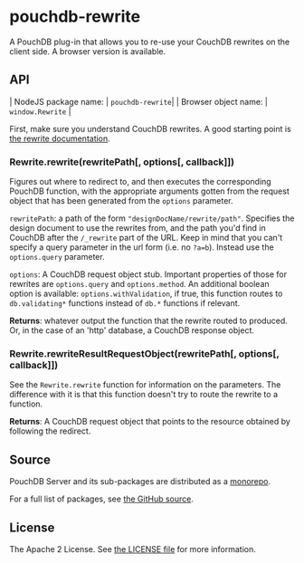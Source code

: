 pouchdb-rewrite
===============

A PouchDB plug-in that allows you to re-use your CouchDB rewrites on the
client side. A browser version is available.

API
---

| NodeJS package name: | `pouchdb-rewrite`|
| Browser object name: | `window.Rewrite` |

First, make sure you understand CouchDB rewrites. A good starting point
is [the rewrite documentation](http://docs.couchdb.org/en/latest/api/ddoc/rewrites.html).

### Rewrite.rewrite(rewritePath[, options[, callback]])

Figures out where to redirect to, and then executes the corresponding
PouchDB function, with the appropriate arguments gotten from the
request object that has been generated from the `options`
parameter.

`rewritePath`: a path of the form `"designDocName/rewrite/path"`. Specifies
the design document to use the rewrites from, and the path you'd find in
CouchDB after the `/_rewrite` part of the URL. Keep in mind that you can't
specify a query parameter in the url form (i.e. no `?a=b`). Instead use the
`options.query` parameter.

`options`: A CouchDB request object stub. Important properties of those for
rewrites are `options.query` and `options.method`. An additional boolean option
is available: `options.withValidation`, if true, this function routes to
`db.validating*` functions instead of `db.*` functions if relevant.

**Returns**: whatever output the function that the rewrite routed to produced.
Or, in the case of an 'http' database, a CouchDB response object.

### Rewrite.rewriteResultRequestObject(rewritePath[, options[, callback]])

See the `Rewrite.rewrite` function for information on the parameters.
The difference with it is that this function doesn't try to route the rewrite
to a function.

**Returns**: A CouchDB request object that points to the resource obtained by
following the redirect.

Source
------

PouchDB Server and its sub-packages are distributed as a [monorepo](https://github.com/babel/babel/blob/master/doc/design/monorepo.md).

For a full list of packages, see [the GitHub source](https://github.com/pouchdb/pouchdb-server/tree/master/packages/node_modules).

License
-------

The Apache 2 License. See [the LICENSE file](https://github.com/pouchdb/pouchdb-server/blob/master/LICENSE) for more information.
